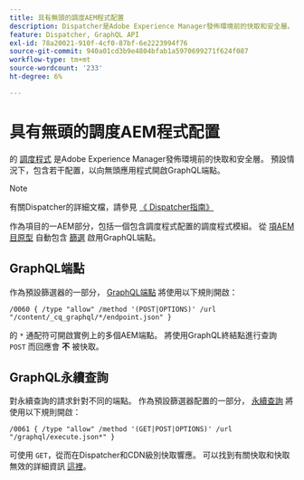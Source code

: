 ```yaml
---
title: 具有無頭的調度AEM程式配置
description: Dispatcher是Adobe Experience Manager發佈環境前的快取和安全層。 幾種配置用於向無頭應用程式開啟GraphQL端點。
feature: Dispatcher, GraphQL API
exl-id: 78a20021-910f-4cf0-87bf-6e2223994f76
source-git-commit: 940a01cd3b9e4804bfab1a5970699271f624f087
workflow-type: tm+mt
source-wordcount: '233'
ht-degree: 6%

---
```


# 具有無頭的調度AEM程式配置

的 [調度程式](https://experienceleague.adobe.com/docs/experience-manager-dispatcher/using/dispatcher.html?lang=zh-Hant) 是Adobe Experience Manager發佈環境前的快取和安全層。 預設情況下，包含若干配置，以向無頭應用程式開啟GraphQL端點。

>[!NOTE]
>
>有關Dispatcher的詳細文檔，請參見 [《 Dispatcher指南》](https://experienceleague.adobe.com/docs/experience-manager-dispatcher/using/dispatcher.html)

作為項目的一AEM部分，包括一個包含調度程式配置的調度程式模組。 從 [項AEM目原型](https://github.com/adobe/aem-project-archetype) 自動包含 [篩選](https://experienceleague.adobe.com/docs/experience-manager-dispatcher/using/configuring/dispatcher-configuration.html?#defining-a-filter) 啟用GraphQL端點。

## GraphQL端點

作為預設篩選器的一部分， [GraphQL端點](/help/headless/graphql-api/graphql-endpoint.md) 將使用以下規則開啟：

```
/0060 { /type "allow" /method '(POST|OPTIONS)' /url "/content/_cq_graphql/*/endpoint.json" }
```

的 `*` 通配符可開啟實例上的多個AEM端點。 將使用GraphQL終結點進行查詢 `POST` 而回應會 **不** 被快取。

## GraphQL永續查詢

對永續查詢的請求針對不同的端點。 作為預設篩選器配置的一部分， [永續查詢](/help/headless/graphql-api/persisted-queries.md) 將使用以下規則開啟：

```
/0061 { /type "allow" /method '(GET|POST|OPTIONS)' /url "/graphql/execute.json*" }
```

可使用 `GET`，從而在Dispatcher和CDN級別快取響應。 可以找到有關快取和快取無效的詳細資訊 [這裡](/help/implementing/dispatcher/caching.md)。
